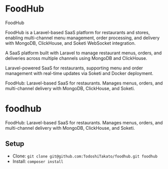 # FoodHub
FoodHub

FoodHub is a Laravel-based SaaS platform for restaurants and stores, enabling multi-channel menu management, order processing, and delivery with MongoDB, ClickHouse, and Soketi WebSocket integration.

A SaaS platform built with Laravel to manage restaurant menus, orders, and deliveries across multiple channels using MongoDB and ClickHouse.

Laravel-powered SaaS for restaurants, supporting menu and order management with real-time updates via Soketi and Docker deployment.

FoodHub: Laravel-based SaaS for restaurants.
Manages menus, orders, and multi-channel delivery with MongoDB, ClickHouse, and Soketi.

# foodhub
FoodHub: Laravel-based SaaS for restaurants.
Manages menus, orders, and multi-channel delivery with MongoDB, ClickHouse, and Soketi.

## Setup
- Clone: `git clone git@github.com:TodoshiTakato/foodhub.git foodhub`
- Install: `composer install`
